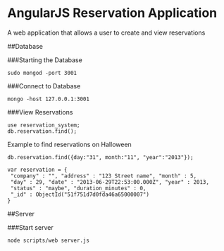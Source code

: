 # AngularJS Reservation Application

A web application that allows a user to create and view reservations





##Database

###Starting the Database

```
sudo mongod -port 3001
```

###Connect to Database

```
mongo -host 127.0.0.1:3001
```

###View Reservations

```
use reservation_system;
db.reservation.find();
```

Example to find reservations on Halloween

```
db.reservation.find({day:"31", month:"11", "year":"2013"});
```

```
var reservation = {
 "company" : "", "address" : "123 Street name", "month" : 5,
 "day" : 29, "date" : "2013-06-29T22:53:00.000Z", "year" : 2013,
 "status" : "maybe", "duration_minutes" : 0,
 "_id" : ObjectId("51f751d7d0fda46a65000007")
}
```


##Server

###Start server

```
node scripts/web server.js
```
